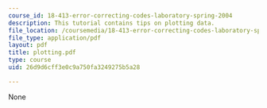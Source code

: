 ```yaml
---
course_id: 18-413-error-correcting-codes-laboratory-spring-2004
description: This tutorial contains tips on plotting data.
file_location: /coursemedia/18-413-error-correcting-codes-laboratory-spring-2004/26d9d6cff3e0c9a750fa3249275b5a28_plotting.pdf
file_type: application/pdf
layout: pdf
title: plotting.pdf
type: course
uid: 26d9d6cff3e0c9a750fa3249275b5a28

---
```

None